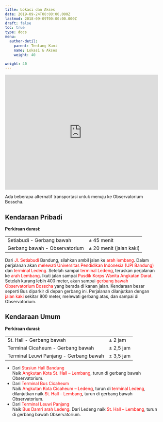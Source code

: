 ```yaml
---
title: Lokasi dan Akses
date: 2019-09-24T00:00:00.000Z
lastmod: 2018-09-09T00:00:00.000Z
draft: false
toc: true
type: docs
menu:
  author-detil:
    parent: Tentang Kami
    name: Lokasi & Akses
    weight: 40

weight: 40
---
```

<!DOCTYPE html>
<html>
<head>
  <style>
    .google-maps {
        position: relative;
        padding-bottom: 75%; // This is the aspect ratio
        height: 0;
        overflow: hidden;
    }
    .google-maps iframe {
        position: absolute;
        top: 0;
        left: 0;
        width: 100% !important;
        height: 100% !important;
    }
  </style>
</head>
<body>
  <div class="google-maps">
    <iframe src="https://www.google.com/maps/embed?pb=!1m18!1m12!1m3!1d2648.8006423979327!2d107.61502643560667!3d-6.823567762410957!2m3!1f0!2f0!3f0!3m2!1i1024!2i768!4f13.1!3m3!1m2!1s0x2e68e11292b0db83%3A0xc0f73eee035e3ffd!2sBosscha!5e0!3m2!1sen!2sid!4v1552088642696" width="750" height="400" frameborder="0" style="border:0" allowfullscreen></iframe>
  </div>
</body>
</html>

Ada beberapa alternatif transportasi untuk menuju ke Observatorium Bosscha.

## Kendaraan Pribadi

**Perkiraan durasi**: 

|       |       |
| ------- | ------- |
| Setiabudi - Gerbang bawah | $\pm$ 45 menit |
| Gerbang bawah - Observatorium | $\pm$ 20 menit (jalan kaki) |

Dari <font color='red'>Jl. Setiabudi</font> Bandung, silahkan ambil jalan ke <font color='red'>arah lembang</font>. Dalam perjalanan akan <font color='red'>melewati Universitas Pendidikan Indonesia (UPI Bandung)</font> dan <font color='red'>terminal Ledeng</font>. Setelah sampai <font color='red'>terminal Ledeng</font>, teruskan perjalanan ke <font color='red'>arah Lembang</font>. Ikuti jalan sampai <font color='red'>Pusdik Korps Wanita Angkatan Darat</font>. Setelah kurang lebih 400 meter, akan sampai <font color='red'>gerbang bawah Observatorium Bosscha</font> yang berada di kanan jalan. Kendaraan besar seperti Bus diparkir di depan gerbang ini. Perjalanan dilanjutkan dengan <font color='red'>jalan kaki</font> sekitar 800 meter, melewati gerbang atas, dan sampai di Observatorium.

## Kendaraan Umum

**Perkiraan durasi**:

|       |       |
| ------- | ------- |
| St. Hall - Gerbang bawah | $\pm$ 2 jam |
| Terminal Cicaheum - Gerbang bawah | $\pm$ 2,5 jam |
| Terminal Leuwi Panjang - Gerbang bawah | $\pm$ 3,5 jam |
* Dari <font color='red'>Stasiun Hall Bandung</font> <br>
Naik <font color='red'>Angkutan Kota St. Hall – Lembang</font>, turun di gerbang bawah Observatorium.
* Dari <font color='red'>Terminal Bus Cicaheum</font> <br>
Naik <font color='red'>Angkutan Kota Cicaheum – Ledeng</font>, turun di <font color='red'>terminal Ledeng</font>, dilanjutkan naik <font color='red'>St. Hall – Lembang</font>, turun di gerbang bawah Observatorium.
* Dari <font color='red'>Terminal Leuwi Panjang</font> <br>
Naik <font color='red'>Bus Damri arah Ledeng</font>. Dari Ledeng naik <font color='red'>St. Hall – Lembang</font>, turun di gerbang bawah Observatorium.